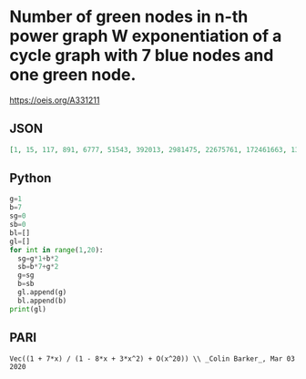 # Number of green nodes in n\-th power graph W exponentiation of a cycle graph with 7 blue nodes and one green node\.
https://oeis.org/A331211
## JSON
```JSON
[1, 15, 117, 891, 6777, 51543, 392013, 2981475, 22675761, 172461663, 1311666021, 9975943179, 75872547369, 577052549415, 4388802753213, 33379264377459, 253867706760033, 1930803860947887, 14684827767302997, 111686210555580315, 849435201142733529, 6460422977475127287]
```
## Python
```Python
g=1
b=7
sg=0
sb=0
bl=[]
gl=[]
for int in range(1,20):
  sg=g*1+b*2
  sb=b*7+g*2
  g=sg
  b=sb
  gl.append(g)
  bl.append(b)
print(gl)
```
## PARI
```PARI
Vec((1 + 7*x) / (1 - 8*x + 3*x^2) + O(x^20)) \\ _Colin Barker_, Mar 03 2020
```
